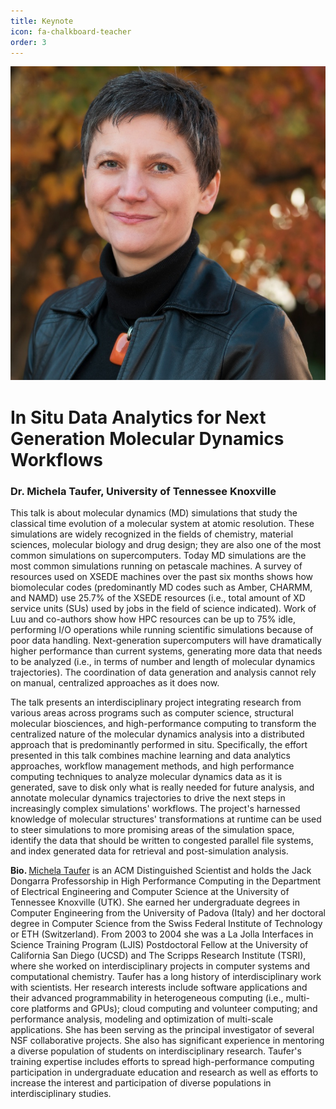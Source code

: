 ```yaml
---
title: Keynote
icon: fa-chalkboard-teacher
order: 3
---
```


<div id="keynote">
  <div id="title">
    <img src="/assets/images/organization/taufer.jpg"/>
      <h1>In Situ Data Analytics for Next Generation Molecular Dynamics Workflows</h1>
      <h3>Dr. Michela Taufer, University of Tennessee Knoxville</h3>
  </div>
  
  <div id="abstract">
    <p>
        This talk is about molecular dynamics (MD) simulations that study the 
        classical time evolution of a molecular system at atomic resolution. 
        These simulations are widely recognized in the fields of chemistry, 
        material sciences, molecular biology and drug design; they are also 
        one of the most common simulations on supercomputers. Today MD simulations 
        are the most common simulations running on petascale machines. A survey 
        of resources used on XSEDE machines over the past six months shows how 
        biomolecular codes (predominantly MD codes such as Amber, CHARMM, and NAMD) 
        use 25.7% of the XSEDE resources (i.e., total amount of XD service units 
        (SUs) used by jobs in the field of science indicated). Work of Luu and 
        co-authors show how HPC resources can be up to 75% idle, performing I/O 
        operations while running scientific simulations because of poor data 
        handling. Next-generation supercomputers will have dramatically higher 
        performance than current systems, generating more data that needs to be 
        analyzed (i.e., in terms of number and length of molecular dynamics 
        trajectories). The coordination of data generation and analysis cannot 
        rely on manual, centralized approaches as it does now. 
    </p>
    <p>
        The talk presents an interdisciplinary project integrating research from 
        various areas across programs such as computer science, structural 
        molecular biosciences, and high-performance computing to transform the 
        centralized nature of the molecular dynamics analysis into a distributed 
        approach that is predominantly performed in situ. Specifically, the effort 
        presented in this talk combines machine learning and data analytics 
        approaches, workflow management methods, and high performance computing 
        techniques to analyze molecular dynamics data as it is generated, save 
        to disk only what is really needed for future analysis, and annotate 
        molecular dynamics trajectories to drive the next steps in increasingly 
        complex simulations' workflows. The project's harnessed knowledge of 
        molecular structures' transformations at runtime can be used to steer 
        simulations to more promising areas of the simulation space, identify 
        the data that should be written to congested parallel file systems, and 
        index generated data for retrieval and post-simulation analysis.
    </p>
  </div>
  
  <div id="bio">
    <p>
        <strong>Bio. </strong>
        <a href="https://globalcomputing.group/about.html" target="_blank">Michela 
        Taufer</a> is an ACM Distinguished Scientist and holds the Jack Dongarra 
        Professorship in High Performance Computing in the Department of Electrical 
        Engineering and Computer Science at the University of Tennessee Knoxville 
        (UTK). She earned her undergraduate degrees in Computer Engineering from 
        the University of Padova (Italy) and her doctoral degree in Computer Science 
        from the Swiss Federal Institute of Technology or ETH (Switzerland). From 
        2003 to 2004 she was a La Jolla Interfaces in Science Training Program 
        (LJIS) Postdoctoral Fellow at the University of California San Diego (UCSD) 
        and The Scripps Research Institute (TSRI), where she worked on interdisciplinary 
        projects in computer systems and computational chemistry. Taufer has a long 
        history of interdisciplinary work with scientists. Her research interests 
        include software applications and their advanced programmability in 
        heterogeneous computing (i.e., multi-core platforms and GPUs); cloud computing 
        and volunteer computing; and performance analysis, modeling and optimization 
        of multi-scale applications. She has been serving as the principal investigator 
        of several NSF collaborative projects. She also has significant experience in 
        mentoring a diverse population of students on interdisciplinary research. 
        Taufer's training expertise includes efforts to spread high-performance 
        computing participation in undergraduate education and research as well as 
        efforts to increase the interest and participation of diverse populations in 
        interdisciplinary studies.
    </p>
  </div>
</div>
